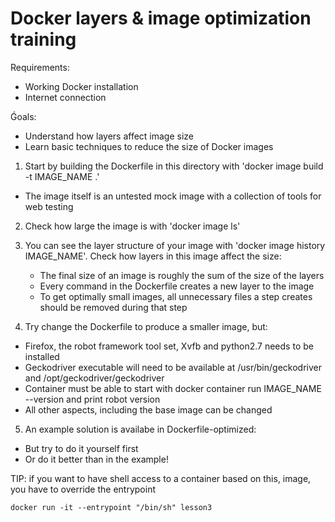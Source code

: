 # Docker layers & image optimization training

Requirements:
  - Working Docker installation
  - Internet connection

Ǵoals:
  - Understand how layers affect image size
  - Learn basic techniques to reduce the size of Docker images

1. Start by building the Dockerfile in this directory with 'docker image build -t IMAGE_NAME .'
  - The image itself is an untested mock image with a collection of tools for web testing

2. Check how large the image is with 'docker image ls'

3. You can see the layer structure of your image with 'docker image history IMAGE_NAME'. Check how
   layers in this image affect the size:
   - The final size of an image is roughly the sum of the size of the layers
   - Every command in the Dockerfile creates a new layer to the image
   - To get optimally small images, all unnecessary files a step creates should be removed during that step

4. Try change the Dockerfile to produce a smaller image, but:
  - Firefox, the robot framework tool set, Xvfb and python2.7 needs to be installed
  - Geckodriver executable will need to be available at /usr/bin/geckodriver and /opt/geckodriver/geckodriver
  - Container must be able to start with docker container run IMAGE_NAME --version and print robot version
  - All other aspects, including the base image can be changed

5. An example solution is availabe in Dockerfile-optimized:
  - But try to do it yourself first
  - Or do it better than in the example!

TIP: if you want to have shell access to a container based on this, image, you have to override the entrypoint

```
docker run -it --entrypoint "/bin/sh" lesson3
```
